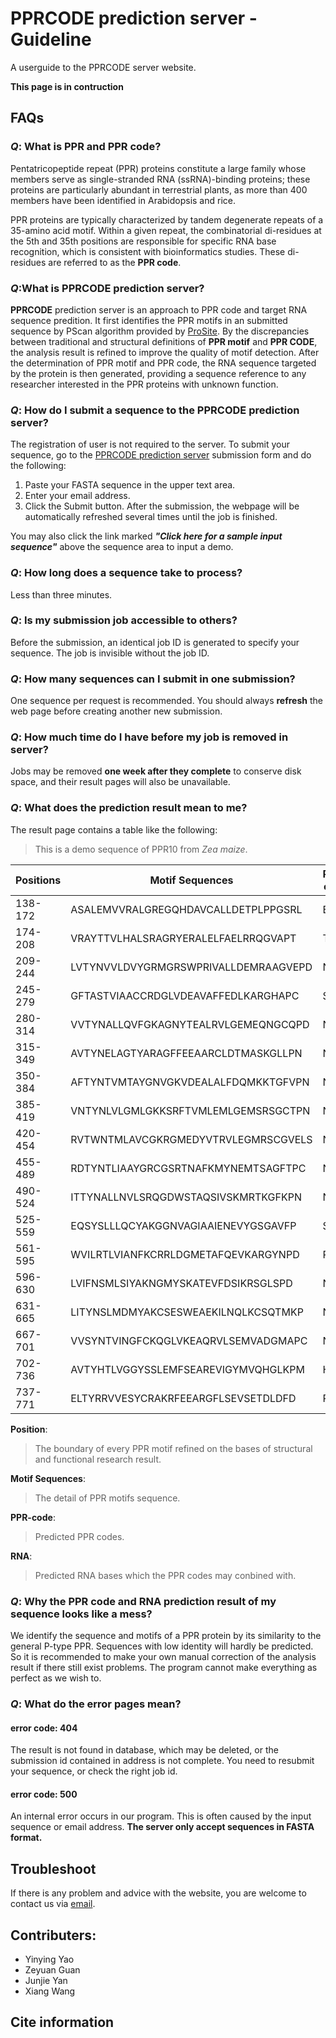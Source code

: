 # PPRCODE prediction server - Guideline
A userguide to the PPRCODE server website.

**This page is in contruction**

## FAQs

### _Q_: What is PPR and PPR code?
Pentatricopeptide repeat (PPR) proteins constitute a large family whose members serve as single-stranded RNA (ssRNA)-binding proteins; these proteins are particularly abundant in terrestrial plants, as more than 400 members have been identified in Arabidopsis and rice.

PPR proteins are typically characterized by tandem degenerate repeats of a 35-amino acid motif. Within a given repeat, the combinatorial di-residues at the 5th and 35th positions are responsible for specific RNA base recognition, which is consistent with bioinformatics studies. These di-residues are referred to as the **PPR code**. 


### _Q_:What is PPRCODE prediction server?
**PPRCODE** prediction server is an approach to PPR code and target RNA sequence predition. It first identifies the PPR motifs in an submitted sequence by PScan algorithm provided by [ProSite](https://prosite.expasy.org/). By the discrepancies between traditional and structural definitions of **PPR motif** and **PPR CODE**, the analysis result is refined to improve the quality of motif detection. After the determination of PPR motif and PPR code, the RNA sequence targeted by the protein is then generated, providing a sequence reference to any researcher interested in the PPR proteins with unknown function.


### _Q_: How do I submit a sequence to the PPRCODE prediction server?

The registration of user is not required to the server. To submit your sequence, go to the [PPRCODE prediction server](http://yinlab.hzau.edu.cn/pprcode/) submission form and do the following:
  1. Paste your FASTA sequence in the upper text area.
  2. Enter your email address.
  3. Click the Submit button.
 After the submission, the webpage will be automatically refreshed several times until the job is finished. 
 
You may also click the link marked _**"Click here for a sample input sequence"**_ above the sequence area to input a demo.

### _Q_: How long does a sequence take to process?
Less than three minutes.

### _Q_: Is my submission job accessible to others?
Before the submission, an identical job ID is generated to specify your sequence. The job is invisible without the job ID.

### _Q_: How many sequences can I submit in one submission?
One sequence per request is recommended. You should always **refresh** the web page before creating another new submission.

### _Q_: How much time do I have before my job is removed in server?
Jobs may be removed **one week after they complete** to conserve disk space, and their result pages will also be unavailable.

### _Q_: What does the prediction result mean to me?
The result page contains a table like the following:

> This is a demo sequence of PPR10 from *Zea maize*.


Positions | Motif Sequences | PPR-code | RNA
----------|-----------------|----------|-----
138-172 | ASALEMVVRALGREGQHDAVCALLDETPLPPGSRL | EL | ?
174-208 | VRAYTTVLHALSRAGRYERALELFAELRRQGVAPT | TT | A
209-244 | LVTYNVVLDVYGRMGRSWPRIVALLDEMRAAGVEPD | ND | U
245-279 | GFTASTVIAACCRDGLVDEAVAFFEDLKARGHAPC | SC | ?
280-314 | VVTYNALLQVFGKAGNYTEALRVLGEMEQNGCQPD | ND | U
315-349 | AVTYNELAGTYARAGFFEEAARCLDTMASKGLLPN | NN | Y
350-384 | AFTYNTVMTAYGNVGKVDEALALFDQMKKTGFVPN | NN | Y
385-419 | VNTYNLVLGMLGKKSRFTVMLEMLGEMSRSGCTPN | NN | Y
420-454 | RVTWNTMLAVCGKRGMEDYVTRVLEGMRSCGVELS | NS | C
455-489 | RDTYNTLIAAYGRCGSRTNAFKMYNEMTSAGFTPC | NC | Y
490-524 | ITTYNALLNVLSRQGDWSTAQSIVSKMRTKGFKPN | NN | Y
525-559 | EQSYSLLLQCYAKGGNVAGIAAIENEVYGSGAVFP | SP | ?
561-595 | WVILRTLVIANFKCRRLDGMETAFQEVKARGYNPD | RD | Y
596-630 | LVIFNSMLSIYAKNGMYSKATEVFDSIKRSGLSPD | ND | U
631-665 | LITYNSLMDMYAKCSESWEAEKILNQLKCSQTMKP | NP | ?
667-701 | VVSYNTVINGFCKQGLVKEAQRVLSEMVADGMAPC | NC | Y
702-736 | AVTYHTLVGGYSSLEMFSEAREVIGYMVQHGLKPM | HM | ?
737-771 | ELTYRRVVESYCRAKRFEEARGFLSEVSETDLDFD | RD | Y


**Position**:
> The boundary of every PPR motif refined on the bases of structural and functional research result.

**Motif Sequences**:
> The detail of PPR motifs sequence.

**PPR-code**:
> Predicted PPR codes.

**RNA**:
> Predicted RNA bases which the PPR codes may conbined with.

### _Q_: Why the PPR code and RNA prediction result of my sequence looks like a mess?
We identify the sequence and motifs of a PPR protein by its similarity to the general P-type PPR. Sequences with low identity will hardly be predicted. So it is recommended to make your own manual correction of the analysis result if there still exist problems. 
The program cannot make everything as perfect as we wish to.

### _Q_: What do the error pages mean?
#### error code: 404
The result is not found in database, which may be deleted, or the submission id contained in address is not complete.
You need to resubmit your sequence, or check the right job id.

#### error code: 500
An internal error occurs in our program. This is often caused by the input sequence or email address. 
**The server only accept sequences in FASTA format.**
## Troubleshoot

If there is any problem and advice with the website, you are welcome to contact us via [email](mailto:yaoyy@webmail.hzau.edu.cn).

## Contributers:
* Yinying Yao
* Zeyuan Guan
* Junjie Yan
* Xiang Wang

## Cite information


## 
